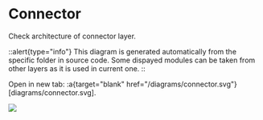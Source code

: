 # Connector

Check architecture of connector layer.

::alert{type="info"}
This diagram is generated automatically from the specific folder in source code. Some dispayed modules can be taken from other layers as it is used in current one.
::

Open in new tab: :a{target="blank" href="/diagrams/connector.svg"}[diagrams/connector.svg].

![](/diagrams/connector.svg)
